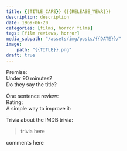 ```yaml
---
title: {{TITLE_CAPS}} ({{RELEASE_YEAR}})
description: description
date: 1969-06-20
categories: [films, horror films]
tags: [film reviews, horror]
media_subpath: "/assets/img/posts/{{DATE}}/"
image:
    path: "{{TITLE}}.png"
draft: true
---
```

<span class="reviewsection">Premise:</span> <br/>
<span class="reviewsection">Under 90 minutes?</span> <br/>
<span class="reviewsection">Do they say the title?</span>

<span class="reviewsection">One sentence review:</span> <br/>
<span class="reviewsection">Rating:</span> <br/>
<span class="reviewsection">A simple way to improve it:</span>

<span class="reviewsection">Trivia about the IMDB trivia:</span>
> trivia here

comments here